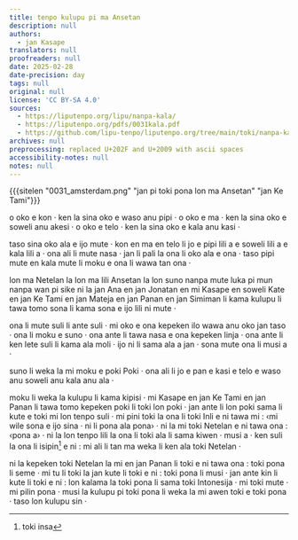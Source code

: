 ```yaml
---
title: tenpo kulupu pi ma Ansetan
description: null
authors:
  - jan Kasape
translators: null
proofreaders: null
date: 2025-02-28
date-precision: day
tags: null
original: null
license: 'CC BY-SA 4.0'
sources:
  - https://liputenpo.org/lipu/nanpa-kala/
  - https://liputenpo.org/pdfs/0031kala.pdf
  - https://github.com/lipu-tenpo/liputenpo.org/tree/main/toki/nanpa-kala
archives: null
preprocessing: replaced U+202F and U+2009 with ascii spaces
accessibility-notes: null
notes: null
---
```


{{{sitelen "0031_amsterdam.png" "jan pi toki pona lon ma Ansetan" "jan Ke Tami"}}}

o oko e kon · ken la sina oko e waso anu pipi · o oko e ma · ken la sina oko e soweli anu akesi · o oko e telo · ken la sina oko e kala anu kasi ·

taso sina oko ala e ijo mute · kon en ma en telo li jo e pipi lili a e soweli lili a e kala lili a · ona ali li mute nasa · jan li pali la ona li oko ala e ona · taso pipi mute en kala mute li moku e ona li wawa tan ona ·

lon ma Netelan la lon ma lili Ansetan la lon suno nanpa mute luka pi mun nanpa wan pi sike ni la jan Ana en jan Jonatan en mi Kasape en soweli Kate en jan Ke Tami en jan Mateja en jan Panan en jan Simiman li kama kulupu li tawa tomo sona li kama sona e ijo lili ni mute ·

ona li mute suli li ante suli · mi oko e ona kepeken ilo wawa anu oko jan taso · ona li moku e suno · ona ante li tawa nasa e ona kepeken linja · ona ante li ken lete suli li kama ala moli · ijo ni li sama ala a jan · sona mute ona li musi a ·

suno li weka la mi moku e poki Poki · ona ali li jo e pan e kasi e telo e waso anu soweli anu kala anu ala ·

moku li weka la kulupu li kama kipisi · mi Kasape en jan Ke Tami en jan Panan li tawa tomo kepeken poki li toki lon poki · jan ante li lon poki sama li kute e toki mi lon tenpo suli · mi pini toki la ona li toki Inli e ni tawa mi : ‹mi wile sona e ijo sina · ni li pona ala pona› · ni la mi toki Netelan e ni tawa ona : ‹pona a› · ni la lon tenpo lili la ona li toki ala li sama kiwen · musi a · ken suli la ona li isipin[^1] e ni : mi ali li tan ma weka li ken ala toki Netelan ·

ni la kepeken toki Netelan la mi en jan Panan li toki e ni tawa ona : toki pona li seme · mi tu li toki la jan kute li toki e ni : toki pona li musi · jan ante kin li kute li toki e ni : lon kalama la toki pona li sama toki Intonesija · mi toki mute · mi pilin pona · musi la kulupu pi toki pona li weka la mi awen toki e toki pona · taso lon kulupu sin ·

[^1]: toki insa
